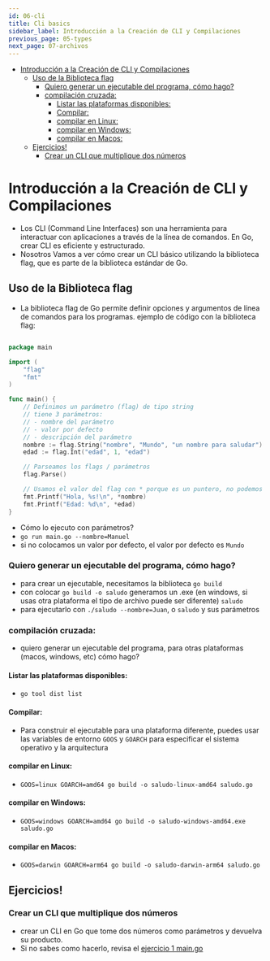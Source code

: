 ```yaml
---
id: 06-cli
title: Cli basics
sidebar_label: Introducción a la Creación de CLI y Compilaciones
previous_page: 05-types
next_page: 07-archivos
---
```

- [Introducción a la Creación de CLI y Compilaciones](#introducción-a-la-creación-de-cli-y-compilaciones)
  - [Uso de la Biblioteca flag](#uso-de-la-biblioteca-flag)
    - [Quiero generar un ejecutable del programa, cómo hago?](#quiero-generar-un-ejecutable-del-programa-cómo-hago)
    - [compilación cruzada:](#compilación-cruzada)
      - [Listar las plataformas disponibles:](#listar-las-plataformas-disponibles)
      - [Compilar:](#compilar)
      - [compilar en Linux:](#compilar-en-linux)
      - [compilar en Windows:](#compilar-en-windows)
      - [compilar en Macos:](#compilar-en-macos)
  - [Ejercicios!](#ejercicios)
    - [Crear un CLI que multiplique dos números](#crear-un-cli-que-multiplique-dos-números)

# Introducción a la Creación de CLI y Compilaciones
- Los CLI (Command Line Interfaces) son una herramienta para interactuar con aplicaciones a través de la línea de comandos. En Go, crear CLI es eficiente y estructurado. 
- Nosotros Vamos a ver cómo crear un CLI básico utilizando la biblioteca flag, que es parte de la biblioteca estándar de Go.
  
## Uso de la Biblioteca flag
- La biblioteca flag de Go permite definir opciones y argumentos de línea de comandos para los programas.
ejemplo de código con la biblioteca flag:


```go

package main

import (
    "flag"
    "fmt"
)

func main() {
    // Definimos un parámetro (flag) de tipo string
    // tiene 3 parámetros:
    // - nombre del parámetro
    // - valor por defecto
    // - descripción del parámetro
    nombre := flag.String("nombre", "Mundo", "un nombre para saludar")
    edad := flag.Int("edad", 1, "edad")

    // Parseamos los flags / parámetros
    flag.Parse()

    // Usamos el valor del flag con * porque es un puntero, no podemos modificarlo directamente.
    fmt.Printf("Hola, %s!\n", *nombre)
    fmt.Printf("Edad: %d\n", *edad)
}
```

- Cómo lo ejecuto con parámetros?
- `go run main.go --nombre=Manuel`
- si no colocamos un valor por defecto, el valor por defecto es `Mundo`

### Quiero generar un ejecutable del programa, cómo hago?
- para crear un ejecutable, necesitamos la biblioteca `go build`
- con colocar `go build -o saludo` generamos un .exe (en windows, si usas otra plataforma el tipo de archivo puede ser diferente) `saludo`
- para ejecutarlo con `./saludo --nombre=Juan`, o `saludo` y sus parámetros

### compilación cruzada:
- quiero generar un ejecutable del programa, para otras plataformas (macos, windows, etc) cómo hago?

#### Listar las plataformas disponibles:
- `go tool dist list`
  
#### Compilar:
- Para construir el ejecutable para una plataforma diferente, puedes usar las variables de entorno `GOOS` y `GOARCH` para especificar el sistema operativo y la arquitectura

#### compilar en Linux:
- `GOOS=linux GOARCH=amd64 go build -o saludo-linux-amd64 saludo.go`

#### compilar en Windows:
- `GOOS=windows GOARCH=amd64 go build -o saludo-windows-amd64.exe saludo.go`
  
#### compilar en Macos:
- `GOOS=darwin GOARCH=arm64 go build -o saludo-darwin-arm64 saludo.go`

## Ejercicios!
### Crear un CLI que multiplique dos números
- crear un CLI en Go que tome dos números como parámetros y devuelva su producto. 
- Si no sabes como hacerlo, revisa el [ejercicio 1 main.go](ejercicios/01/main.go)

<!-- [<< Anterior: Type Casting \& Maps \& Slices \& Structs \& Pointers](../05_typeCastingMapsSlicesStructsPointers/README.md)
|
[Siguiente: Archivos >> ](../07_archivos/README.md) -->